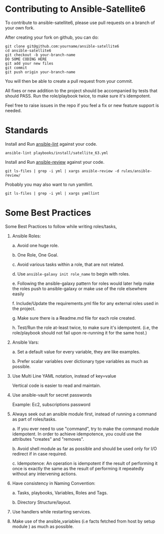 Contributing to Ansible-Satellite6
==================================

To contribute to ansible-satellite6, please use pull requests on a branch of your own fork.

After creating your fork on github, you can do:
```
git clone git@github.com:yourname/ansible-satellite6
cd ansible-satellite6
git checkout -b your-branch-name
DO SOME CODING HERE
git add your new files
git commit
git push origin your-branch-name
```
You will then be able to create a pull request from your commit. 

All fixes or new addition to the project should be accompanied by tests that 
should PASS. Run the role/playbook twice, to make sure it's idempotent.

Feel free to raise issues in the repo if you feel a fix or new feature support is needed.

Standards
=========

Install and Run [ansible-lint](https://github.com/willthames/ansible-lint) against your code.

```
ansible-lint playbooks/install/satellite_63.yml
```

Install and Run [ansible-review](https://github.com/willthames/ansible-review) against your code.

```
git ls-files | grep -i yml | xargs ansible-review -d rules/ansible-review/
```

Probably you may also want to run yamllint.

```
git ls-files | grep -i yml | xargs yamllint
```

Some Best Practices
===================

Some Best Practices to follow while writing roles/tasks,

1. Ansible Roles:

   a. Avoid one huge role.

   b. One Role, One Goal.

   c. Avoid various tasks within a role, that are not related.

   d. Use `ansible-galaxy init role_name` to begin with roles.

   e. Following the ansible-galaxy pattern for roles would later help make
      the roles push to ansible-galaxy or make use of the role elsewhere easily

   f. Include/Update the requirements.yml file for any external roles used in
      the project.

   g. Make sure there is a Readme.md file for each role created.

   h. Test/Run the role at-least twice, to make sure it's idempotent.
      (i.e, the role/playbook should not fail upon re-running it for the same
       host.)

2. Ansible Vars:

   a. Set a default value for every variable, they are like examples.

   b. Prefer scalar variables over dictionary type variables as much as
      possible.

3. Use Multi Line YAML notation, instead of key=value

   Vertical code is easier to read and maintain.

4. Use ansible-vault for secret passwords

   Example: Ec2, subscriptions password

5. Always seek out an ansible module first, instead of running a command as
   part of roles/tasks.

   a. If you ever need to use "command", try to make the command module
      idempotent. In order to achieve idempotence, you could use the attributes
      "creates" and "removes".

   b. Avoid shell module as far as possible and should be used only for I/O
      redirect if in case required.

   c. Idempotence: An operation is idempotent if the result of performing it
      once is exactly the same as the result of performing it repeatedly
      without any intervening actions.

6. Have consistency in Naming Convention:

   a. Tasks, playbooks, Variables, Roles and Tags.

   b. Directory Structure/layout.

7. Use handlers while restarting services.

8. Make use of the ansible_variables (i.e facts fetched from host by setup module ) as
   much as possible.
